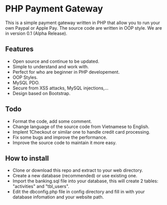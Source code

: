 # PHP Payment Gateway
This is a simple payment gateway written in PHP that allow you to run your own Paypal or Apple Pay. The source code are written in OOP style.
We are in version 0.1 (Alpha Release).

## Features
- Open source and continue to be updated.
- Simple to understand and work with.
- Perfect for who are beginner in PHP developement.
- OOP Styles.
- MySQL PDO.
- Secure from XSS attacks, MySQL injections,...
- Design based on Bootstrap.


## Todo
- Format the code, add some comment.
- Change language of the source code from Vietnamese to English.
- Implent 1Checkout or similar one to handle credit card processing.
- Fix some bugs and improve the performance.
- Improve the source code to maintain it more easy.

## How to install
- Clone or download this repo and extract to your web directory.
- Create a new database (recommended) or use existing one.
- Import the banking.sql file into your database, this will create 2 tables: "activities" and "tbl_users".
- Edit the dbconfig.php file in config directory and fill in with your database infomation and your website path. 
